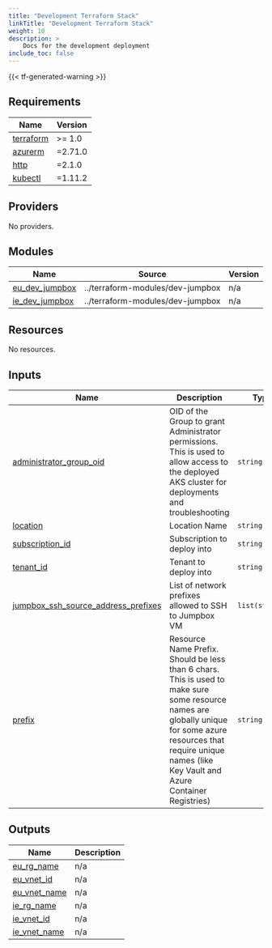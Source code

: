 ```yaml
---
title: "Development Terraform Stack"
linkTitle: "Development Terraform Stack"
weight: 10
description: >
    Docs for the development deployment
include_toc: false
---
```


{{< tf-generated-warning >}}

<!-- BEGIN_TF_DOCS -->
## Requirements

| Name | Version |
|------|---------|
| <a name="requirement_terraform"></a> [terraform](#requirement\_terraform) | >= 1.0 |
| <a name="requirement_azurerm"></a> [azurerm](#requirement\_azurerm) | =2.71.0 |
| <a name="requirement_http"></a> [http](#requirement\_http) | =2.1.0 |
| <a name="requirement_kubectl"></a> [kubectl](#requirement\_kubectl) | =1.11.2 |

## Providers

No providers.

## Modules

| Name | Source | Version |
|------|--------|---------|
| <a name="module_eu_dev_jumpbox"></a> [eu\_dev\_jumpbox](#module\_eu\_dev\_jumpbox) | ../terraform-modules/dev-jumpbox | n/a |
| <a name="module_ie_dev_jumpbox"></a> [ie\_dev\_jumpbox](#module\_ie\_dev\_jumpbox) | ../terraform-modules/dev-jumpbox | n/a |

## Resources

No resources.

## Inputs

| Name | Description | Type | Default | Required |
|------|-------------|------|---------|:--------:|
| <a name="input_administrator_group_oid"></a> [administrator\_group\_oid](#input\_administrator\_group\_oid) | OID of the Group to grant Administrator permissions. This is used to allow access to the deployed AKS cluster for deployments and troubleshooting | `string` | n/a | yes |
| <a name="input_location"></a> [location](#input\_location) | Location Name | `string` | n/a | yes |
| <a name="input_subscription_id"></a> [subscription\_id](#input\_subscription\_id) | Subscription to deploy into | `string` | n/a | yes |
| <a name="input_tenant_id"></a> [tenant\_id](#input\_tenant\_id) | Tenant to deploy into | `string` | n/a | yes |
| <a name="input_jumpbox_ssh_source_address_prefixes"></a> [jumpbox\_ssh\_source\_address\_prefixes](#input\_jumpbox\_ssh\_source\_address\_prefixes) | List of network prefixes allowed to SSH to Jumpbox VM | `list(string)` | `[]` | no |
| <a name="input_prefix"></a> [prefix](#input\_prefix) | Resource Name Prefix. Should be less than 6 chars. This is used to make sure some resource names are globally unique for some azure resources that require unique names (like Key Vault and Azure Container Registries) | `string` | `""` | no |

## Outputs

| Name | Description |
|------|-------------|
| <a name="output_eu_rg_name"></a> [eu\_rg\_name](#output\_eu\_rg\_name) | n/a |
| <a name="output_eu_vnet_id"></a> [eu\_vnet\_id](#output\_eu\_vnet\_id) | n/a |
| <a name="output_eu_vnet_name"></a> [eu\_vnet\_name](#output\_eu\_vnet\_name) | n/a |
| <a name="output_ie_rg_name"></a> [ie\_rg\_name](#output\_ie\_rg\_name) | n/a |
| <a name="output_ie_vnet_id"></a> [ie\_vnet\_id](#output\_ie\_vnet\_id) | n/a |
| <a name="output_ie_vnet_name"></a> [ie\_vnet\_name](#output\_ie\_vnet\_name) | n/a |
<!-- END_TF_DOCS -->
